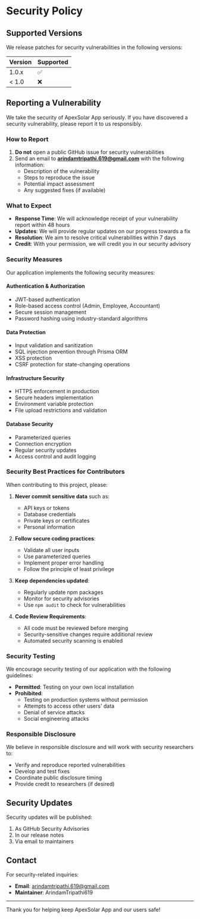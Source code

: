 # Security Policy

## Supported Versions

We release patches for security vulnerabilities in the following versions:

| Version | Supported          |
| ------- | ------------------ |
| 1.0.x   | :white_check_mark: |
| < 1.0   | :x:                |

## Reporting a Vulnerability

We take the security of ApexSolar App seriously. If you have discovered a security vulnerability, please report it to us responsibly.

### How to Report

1. **Do not** open a public GitHub issue for security vulnerabilities
2. Send an email to **arindamtripathi.619@gmail.com** with the following information:
   - Description of the vulnerability
   - Steps to reproduce the issue
   - Potential impact assessment
   - Any suggested fixes (if available)

### What to Expect

- **Response Time**: We will acknowledge receipt of your vulnerability report within 48 hours
- **Updates**: We will provide regular updates on our progress towards a fix
- **Resolution**: We aim to resolve critical vulnerabilities within 7 days
- **Credit**: With your permission, we will credit you in our security advisory

### Security Measures

Our application implements the following security measures:

#### Authentication & Authorization
- JWT-based authentication
- Role-based access control (Admin, Employee, Accountant)
- Secure session management
- Password hashing using industry-standard algorithms

#### Data Protection
- Input validation and sanitization
- SQL injection prevention through Prisma ORM
- XSS protection
- CSRF protection for state-changing operations

#### Infrastructure Security
- HTTPS enforcement in production
- Secure headers implementation
- Environment variable protection
- File upload restrictions and validation

#### Database Security
- Parameterized queries
- Connection encryption
- Regular security updates
- Access control and audit logging

### Security Best Practices for Contributors

When contributing to this project, please:

1. **Never commit sensitive data** such as:
   - API keys or tokens
   - Database credentials
   - Private keys or certificates
   - Personal information

2. **Follow secure coding practices**:
   - Validate all user inputs
   - Use parameterized queries
   - Implement proper error handling
   - Follow the principle of least privilege

3. **Keep dependencies updated**:
   - Regularly update npm packages
   - Monitor for security advisories
   - Use `npm audit` to check for vulnerabilities

4. **Code Review Requirements**:
   - All code must be reviewed before merging
   - Security-sensitive changes require additional review
   - Automated security scanning is enabled

### Security Testing

We encourage security testing of our application with the following guidelines:

- **Permitted**: Testing on your own local installation
- **Prohibited**: 
  - Testing on production systems without permission
  - Attempts to access other users' data
  - Denial of service attacks
  - Social engineering attacks

### Responsible Disclosure

We believe in responsible disclosure and will work with security researchers to:

- Verify and reproduce reported vulnerabilities
- Develop and test fixes
- Coordinate public disclosure timing
- Provide credit to researchers (if desired)

## Security Updates

Security updates will be published:

1. As GitHub Security Advisories
2. In our release notes
3. Via email to maintainers

## Contact

For security-related inquiries:
- **Email**: arindamtripathi.619@gmail.com
- **Maintainer**: ArindamTripathi619

---

Thank you for helping keep ApexSolar App and our users safe!